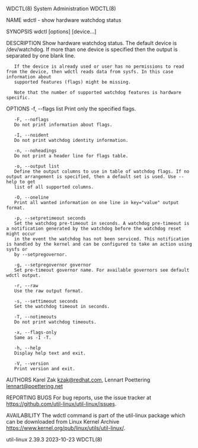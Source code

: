 WDCTL(8)							     System Administration							      WDCTL(8)

NAME
       wdctl - show hardware watchdog status

SYNOPSIS
       wdctl [options] [device...]

DESCRIPTION
       Show hardware watchdog status. The default device is /dev/watchdog. If more than one device is specified then the output is separated by one blank
       line.

       If the device is already used or user has no permissions to read from the device, then wdctl reads data from sysfs. In this case information about
       supported features (flags) might be missing.

       Note that the number of supported watchdog features is hardware specific.

OPTIONS
       -f, --flags list
	   Print only the specified flags.

       -F, --noflags
	   Do not print information about flags.

       -I, --noident
	   Do not print watchdog identity information.

       -n, --noheadings
	   Do not print a header line for flags table.

       -o, --output list
	   Define the output columns to use in table of watchdog flags. If no output arrangement is specified, then a default set is used. Use --help to get
	   list of all supported columns.

       -O, --oneline
	   Print all wanted information on one line in key="value" output format.

       -p, --setpretimeout seconds
	   Set the watchdog pre-timeout in seconds. A watchdog pre-timeout is a notification generated by the watchdog before the watchdog reset might occur
	   in the event the watchdog has not been serviced. This notification is handled by the kernel and can be configured to take an action using sysfs or
	   by --setpregovernor.

       -g, --setpregovernor governor
	   Set pre-timeout governor name. For available governors see default wdctl output.

       -r, --raw
	   Use the raw output format.

       -s, --settimeout seconds
	   Set the watchdog timeout in seconds.

       -T, --notimeouts
	   Do not print watchdog timeouts.

       -x, --flags-only
	   Same as -I -T.

       -h, --help
	   Display help text and exit.

       -V, --version
	   Print version and exit.

AUTHORS
       Karel Zak <kzak@redhat.com>, Lennart Poettering <lennart@poettering.net>

REPORTING BUGS
       For bug reports, use the issue tracker at https://github.com/util-linux/util-linux/issues.

AVAILABILITY
       The wdctl command is part of the util-linux package which can be downloaded from Linux Kernel Archive
       <https://www.kernel.org/pub/linux/utils/util-linux/>.

util-linux 2.39.3							  2023-10-23								      WDCTL(8)
